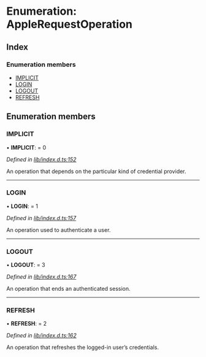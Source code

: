 
# Enumeration: AppleRequestOperation

## Index

### Enumeration members

* [IMPLICIT](_lib_index_d_.applerequestoperation.md#implicit)
* [LOGIN](_lib_index_d_.applerequestoperation.md#login)
* [LOGOUT](_lib_index_d_.applerequestoperation.md#logout)
* [REFRESH](_lib_index_d_.applerequestoperation.md#refresh)

## Enumeration members

###  IMPLICIT

• **IMPLICIT**: = 0

*Defined in [lib/index.d.ts:152](../../lib/index.d.ts#L152)*

An operation that depends on the particular kind of credential provider.

___

###  LOGIN

• **LOGIN**: = 1

*Defined in [lib/index.d.ts:157](../../lib/index.d.ts#L157)*

An operation used to authenticate a user.

___

###  LOGOUT

• **LOGOUT**: = 3

*Defined in [lib/index.d.ts:167](../../lib/index.d.ts#L167)*

An operation that ends an authenticated session.

___

###  REFRESH

• **REFRESH**: = 2

*Defined in [lib/index.d.ts:162](../../lib/index.d.ts#L162)*

An operation that refreshes the logged-in user’s credentials.
